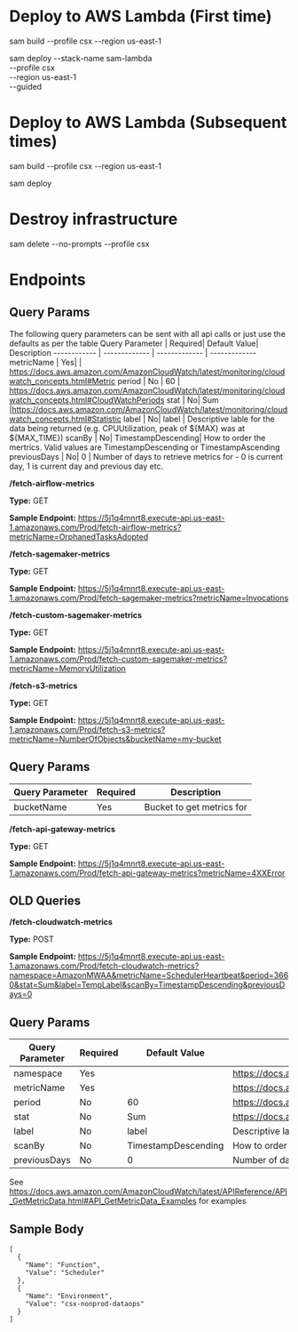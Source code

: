 # Deploy to AWS Lambda (First time)
sam build --profile csx --region us-east-1

sam deploy --stack-name sam-lambda \
	--profile csx \
	--region us-east-1 \
	--guided

# Deploy to AWS Lambda (Subsequent times)
sam build --profile csx --region us-east-1

sam deploy

# Destroy infrastructure
sam delete --no-prompts --profile csx

# Endpoints
## Query Params
The following query parameters can be sent with all api calls or just use the defaults as per the table
Query Parameter | Required| Default Value| Description
------------ | ------------- | ------------- | -------------
metricName | Yes| | https://docs.aws.amazon.com/AmazonCloudWatch/latest/monitoring/cloudwatch_concepts.html#Metric
period | No | 60 | https://docs.aws.amazon.com/AmazonCloudWatch/latest/monitoring/cloudwatch_concepts.html#CloudWatchPeriods
stat | No| Sum |https://docs.aws.amazon.com/AmazonCloudWatch/latest/monitoring/cloudwatch_concepts.html#Statistic
label | No| label | Descriptive lable for the data being returned (e.g. CPUUtilization, peak of ${MAX} was at ${MAX_TIME})
scanBy | No| TimestampDescending| How to order the mertrics. Valid values are TimestampDescending or TimestampAscending
previousDays | No| 0 | Number of days to retrieve metrics for - 0 is current day, 1 is current day and previous day etc.


**/fetch-airflow-metrics**

**Type:** GET

**Sample Endpoint:** https://5j1q4mnrt8.execute-api.us-east-1.amazonaws.com/Prod/fetch-airflow-metrics?metricName=OrphanedTasksAdopted

**/fetch-sagemaker-metrics**

**Type:** GET

**Sample Endpoint:** https://5j1q4mnrt8.execute-api.us-east-1.amazonaws.com/Prod/fetch-sagemaker-metrics?metricName=Invocations

**/fetch-custom-sagemaker-metrics**

**Type:** GET

**Sample Endpoint:** https://5j1q4mnrt8.execute-api.us-east-1.amazonaws.com/Prod/fetch-custom-sagemaker-metrics?metricName=MemoryUtilization

**/fetch-s3-metrics**

**Type:** GET

**Sample Endpoint:** https://5j1q4mnrt8.execute-api.us-east-1.amazonaws.com/Prod/fetch-s3-metrics?metricName=NumberOfObjects&bucketName=my-bucket

## Query Params
Query Parameter | Required| Description
------------ | ------------- | ------------- 
bucketName | Yes | Bucket to get metrics for

**/fetch-api-gateway-metrics**

**Type:** GET

**Sample Endpoint:** https://5j1q4mnrt8.execute-api.us-east-1.amazonaws.com/Prod/fetch-api-gateway-metrics?metricName=4XXError


## OLD Queries
**/fetch-cloudwatch-metrics**

**Type:** POST

**Sample Endpoint:** https://5j1q4mnrt8.execute-api.us-east-1.amazonaws.com/Prod/fetch-cloudwatch-metrics?namespace=AmazonMWAA&metricName=SchedulerHeartbeat&period=3660&stat=Sum&label=TempLabel&scanBy=TimestampDescending&previousDays=0

## Query Params
Query Parameter | Required| Default Value| Description
------------ | ------------- | ------------- | -------------
namespace | Yes | |https://docs.aws.amazon.com/AmazonCloudWatch/latest/monitoring/cloudwatch_concepts.html#Namespace
metricName | Yes| | https://docs.aws.amazon.com/AmazonCloudWatch/latest/monitoring/cloudwatch_concepts.html#Metric
period | No | 60 | https://docs.aws.amazon.com/AmazonCloudWatch/latest/monitoring/cloudwatch_concepts.html#CloudWatchPeriods
stat | No| Sum |https://docs.aws.amazon.com/AmazonCloudWatch/latest/monitoring/cloudwatch_concepts.html#Statistic
label | No| label | Descriptive lable for the data being returned (e.g. CPUUtilization, peak of ${MAX} was at ${MAX_TIME})
scanBy | No| TimestampDescending| How to order the mertrics. Valid values are TimestampDescending or TimestampAscending
previousDays | No| 0 | Number of days to retrieve metrics for - 0 is current day, 1 is current day and previous day etc.

See https://docs.aws.amazon.com/AmazonCloudWatch/latest/APIReference/API_GetMetricData.html#API_GetMetricData_Examples for examples
## Sample Body  
```
[
  {
    "Name": "Function",
    "Value": "Scheduler"
  },
  {
    "Name": "Environment",
    "Value": "csx-nonprod-dataops"
  }
]
```


